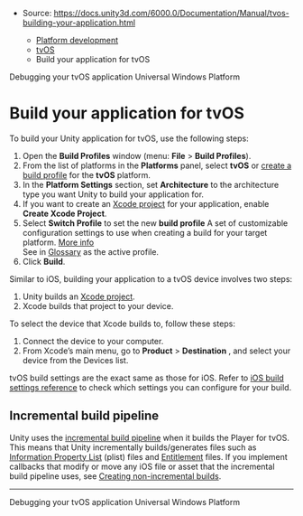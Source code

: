 * Source: https://docs.unity3d.com/6000.0/Documentation/Manual/tvos-building-your-application.html

  * [Platform development ](https://docs.unity3d.com/6000.0/Documentation/Manual/PlatformSpecific.html)
  * [tvOS](https://docs.unity3d.com/6000.0/Documentation/Manual/tvOS-introducing.html)
  * Build your application for tvOS


[](https://docs.unity3d.com/6000.0/Documentation/Manual/tvos-debugging.html)
Debugging your tvOS application
[](https://docs.unity3d.com/6000.0/Documentation/Manual/WindowsStore.html)
Universal Windows Platform
# Build your application for tvOS
To build your Unity application for tvOS, use the following steps:
  1. Open the **Build Profiles** window (menu: **File** > **Build Profiles**).
  2. From the list of platforms in the **Platforms** panel, select **tvOS** or [create a build profile](https://docs.unity3d.com/6000.0/Documentation/Manual/create-build-profile.html) for the **tvOS** platform.
  3. In the **Platform Settings** section, set **Architecture** to the architecture type you want Unity to build your application for.
  4. If you want to create an [Xcode project](https://developer.apple.com/library/archive/featuredarticles/XcodeConcepts/Concept-Projects.html) for your application, enable **Create Xcode Project**.
  5. Select **Switch Profile** to set the new **build profile** A set of customizable configuration settings to use when creating a build for your target platform. [More info](https://docs.unity3d.com/6000.0/Documentation/Manual/build-profiles.html)  
See in [Glossary](https://docs.unity3d.com/6000.0/Documentation/Manual/Glossary.html#Buildprofile) as the active profile.
  6. Click **Build**.


Similar to iOS, building your application to a tvOS device involves two steps:
  1. Unity builds an [Xcode project](https://docs.unity3d.com/2021.2/Documentation/Manual/StructureOfXcodeProject.html).
  2. Xcode builds that project to your device.


To select the device that Xcode builds to, follow these steps:
  1. Connect the device to your computer.
  2. From Xcode’s main menu, go to **Product** > **Destination** , and select your device from the Devices list.


tvOS build settings are the exact same as those for iOS. Refer to [iOS build settings reference](https://docs.unity3d.com/6000.0/Documentation/Manual/BuildSettingsiOS.html) to check which settings you can configure for your build.
## Incremental build pipeline
Unity uses the [incremental build pipeline](https://docs.unity3d.com/6000.0/Documentation/Manual/incremental-build-pipeline.html) when it builds the Player for tvOS. This means that Unity incrementally builds/generates files such as [Information Property List](https://developer.apple.com/library/archive/documentation/General/Reference/InfoPlistKeyReference/Articles/AboutInformationPropertyListFiles.html) (plist) files and [Entitlement](https://developer.apple.com/documentation/bundleresources/entitlements) files. If you implement callbacks that modify or move any iOS file or asset that the incremental build pipeline uses, see [Creating non-incremental builds](https://docs.unity3d.com/6000.0/Documentation/Manual/incremental-build-pipeline.html#creating-non-incremental-builds).
* * *
[](https://docs.unity3d.com/6000.0/Documentation/Manual/tvos-debugging.html)
Debugging your tvOS application
[](https://docs.unity3d.com/6000.0/Documentation/Manual/WindowsStore.html)
Universal Windows Platform
